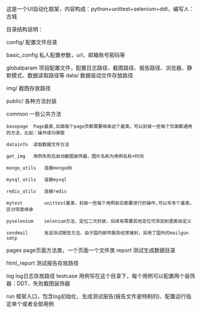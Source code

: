 这是一个UI自动化框架，内容构成：python+unittest+selenium+ddt，编写人：古城

目录结构说明：

config/ 配置文件目录

basic_config  私人配置参数，url，邮箱账号密码等

globalparam   项目配置文件，配置日志路径、截图路径、报告路径、浏览器、静默模式、数据读取路径等
data/ 数据驱动文件存放路径

img/ 截图存放路径

public/ 各种方法封装

common   一些公共方法

    basepage  Page基类,后面每个page页都需要继承这个基类，可以封装一些每个页面都通用的方法，比如：操作成功弹窗

    datainfo  读取数据文件方法

    get_img   用例失败后自动截图装饰器，图片名称为用例名称+时间

    mongo_utils   连接mongodb

    mysql_utils   连接mysql

    redis_utils   连接redis

    mytest        unittest基类，封装一些每个用例前后都要进行的操作,可以写多个基类，区分场景继承

    pyselenium    selenium方法、定位二次封装，后续有需要其他定位可添加到里面自定义

    sendmail      发送测试报告方法，由于国内邮件服务经常被封，采用了国外的mailgun  smtp

pages  page页面方法类，一个页面一个文件类
report 测试生成数据目录

html_report  测试报告存放路径

log  log日志存放路径
testcase 用例写在这个目录下，每个用例可以配置两个装饰器：DDT、失败截图装饰器

run 框架入口，包含log初始化、生成测试报告(报告文件是特制的)、配置运行指定单个或者全部用例
